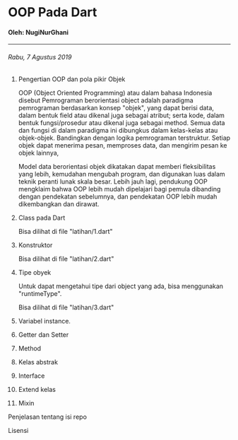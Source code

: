 # OOP Pada Dart
 #### Oleh: NugiNurGhani
___
 ###### Rabu, 7 Agustus 2019

 1. Pengertian OOP dan pola pikir Objek
 
    OOP (Object Oriented Programming) atau dalam bahasa Indonesia disebut Pemrograman berorientasi object adalah  paradigma pemrograman berdasarkan konsep "objek", yang dapat berisi data, dalam bentuk field atau dikenal juga sebagai atribut; serta kode, dalam bentuk fungsi/prosedur atau dikenal juga sebagai method. Semua data dan fungsi di dalam paradigma ini dibungkus dalam kelas-kelas atau objek-objek. Bandingkan dengan logika pemrograman terstruktur. Setiap objek dapat menerima pesan, memproses data, dan mengirim pesan ke objek lainnya,

    Model data berorientasi objek dikatakan dapat memberi fleksibilitas yang lebih, kemudahan mengubah program, dan digunakan luas dalam teknik peranti lunak skala besar. Lebih jauh lagi, pendukung OOP mengklaim bahwa OOP lebih mudah dipelajari bagi pemula dibanding dengan pendekatan sebelumnya, dan pendekatan OOP lebih mudah dikembangkan dan dirawat.

 2. Class pada Dart
    
    Bisa dilihat di file "latihan/1.dart"

 3. Konstruktor

    Bisa dilihat di file "latihan/2.dart"

 4. Tipe obyek

    Untuk dapat mengetahui tipe dari object yang ada, bisa menggunakan "runtimeType".

    Bisa dilihat di file "latihan/3.dart"

 5. Variabel instance.



 6. Getter dan Setter



 7. Method



 8. Kelas abstrak



 9. Interface



 10. Extend kelas



 11. Mixin 



 Penjelasan tentang isi repo

 Lisensi